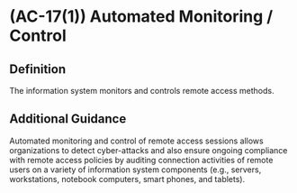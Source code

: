 
# (AC-17(1)) Automated Monitoring / Control

## Definition

The information system monitors and controls remote access methods.

## Additional Guidance

Automated monitoring and control of remote access sessions allows organizations to detect cyber-attacks and also ensure ongoing compliance with remote access policies by auditing connection activities of remote users on a variety of information system components (e.g., servers, workstations, notebook computers, smart phones, and tablets).

